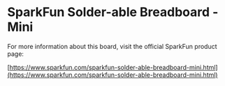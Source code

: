 # SparkFun Solder-able Breadboard - Mini

For more information about this board, visit the official SparkFun product page:

[https://www.sparkfun.com/sparkfun-solder-able-breadboard-mini.html](https://www.sparkfun.com/sparkfun-solder-able-breadboard-mini.html)
